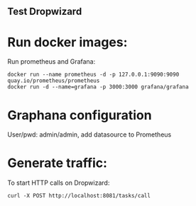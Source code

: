 Test Dropwizard
---------------

# Run docker images:

Run prometheus and Grafana:

```shell
docker run --name prometheus -d -p 127.0.0.1:9090:9090 quay.io/prometheus/prometheus
docker run -d --name=grafana -p 3000:3000 grafana/grafana
```

# Graphana configuration

User/pwd: admin/admin, add datasource to Prometheus


# Generate traffic:

To start HTTP calls on Dropwizard:

```shell
curl -X POST http://localhost:8081/tasks/call
```
